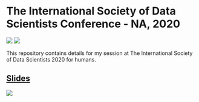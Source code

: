 # The International Society of Data Scientists Conference - NA, 2020
 [![](https://img.shields.io/github/license/sourcerer-io/hall-of-fame.svg?colorB=ff0000)](https://github.com/akshaybahadur21/Emojinator/blob/master/LICENSE.md)  [![](https://img.shields.io/badge/Akshay-Bahadur-brightgreen.svg?colorB=ff0000)](https://akshaybahadur.com)

This repository contains details for my session at The International Society of Data Scientists 2020 for humans.

## [Slides](https://docs.google.com/presentation/d/1CIS3KqlE0h-KJfL_Sf_EbpeRoY1ofKadHJl_c2jGCZQ/edit?usp=sharing)

<img src = "https://media-exp1.licdn.com/dms/image/C4D22AQGxRmsl3DhgfA/feedshare-shrink_1280-alternative/0?e=1600905600&v=beta&t=NXvfM3sZ1WlM-cv-Nm1T2J1cYXR9i__xKXTArQjptuw">

